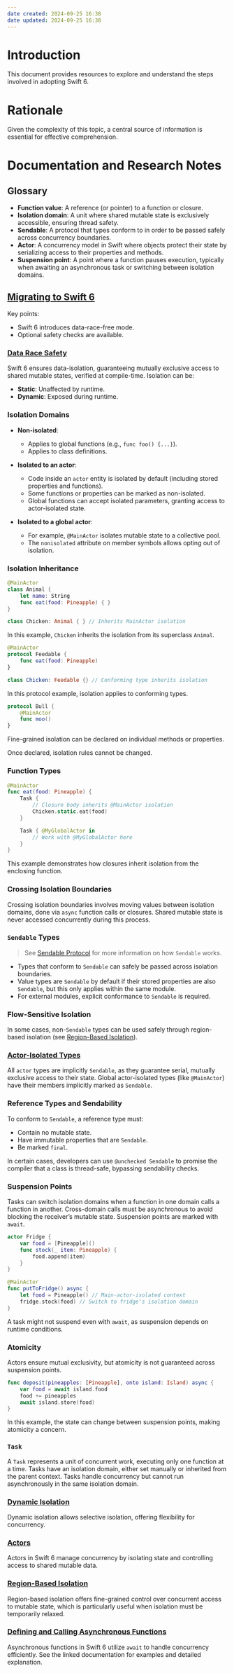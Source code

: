 ```yaml
---
date created: 2024-09-25 16:38
date updated: 2024-09-25 16:38
---
```

# Introduction

This document provides resources to explore and understand the steps involved in adopting Swift 6.

# Rationale

Given the complexity of this topic, a central source of information is essential for effective comprehension.

# Documentation and Research Notes

## Glossary

- **Function value**: A reference (or pointer) to a function or closure.
- **Isolation domain**: A unit where shared mutable state is exclusively accessible, ensuring thread safety.
- **Sendable**: A protocol that types conform to in order to be passed safely across concurrency boundaries.
- **Actor**: A concurrency model in Swift where objects protect their state by serializing access to their properties and methods.
- **Suspension point**: A point where a function pauses execution, typically when awaiting an asynchronous task or switching between isolation domains.

## [Migrating to Swift 6](https://www.swift.org/migration/documentation/migrationguide/)

Key points:
- Swift 6 introduces data-race-free mode.
- Optional safety checks are available.

### [Data Race Safety](https://www.swift.org/migration/documentation/swift-6-concurrency-migration-guide/dataracesafety/)

Swift 6 ensures data-isolation, guaranteeing mutually exclusive access to shared mutable states, verified at compile-time. Isolation can be:

- **Static**: Unaffected by runtime.
- **Dynamic**: Exposed during runtime.

### Isolation Domains

- **Non-isolated**:
  - Applies to global functions (e.g., `func foo() {...}`).
  - Applies to class definitions.

- **Isolated to an actor**:
  - Code inside an `actor` entity is isolated by default (including stored properties and functions).
  - Some functions or properties can be marked as non-isolated.
  - Global functions can accept isolated parameters, granting access to actor-isolated state.

- **Isolated to a global actor**:
  - For example, `@MainActor` isolates mutable state to a collective pool.
  - The `nonisolated` attribute on member symbols allows opting out of isolation.

### Isolation Inheritance

```swift
@MainActor 
class Animal {
	let name: String
	func eat(food: Pineapple) { }
}

class Chicken: Animal { } // Inherits MainActor isolation
```

In this example, `Chicken` inherits the isolation from its superclass `Animal`.

```swift
@MainActor 
protocol Feedable {
	func eat(food: Pineapple)
}

class Chicken: Feedable {} // Conforming type inherits isolation
```

In this protocol example, isolation applies to conforming types.

```swift
protocol Bull {
	@MainActor
	func moo()
}
```

Fine-grained isolation can be declared on individual methods or properties.

Once declared, isolation rules cannot be changed.

### Function Types

```swift
@MainActor
func eat(food: Pineapple) {
	Task {
		// Closure body inherits @MainActor isolation
		Chicken.static.eat(food)
	}

	Task { @MyGlobalActor in
		// Work with @MyGlobalActor here
	}
}
```

This example demonstrates how closures inherit isolation from the enclosing function.

### Crossing Isolation Boundaries

Crossing isolation boundaries involves moving values between isolation domains, done via `async` function calls or closures. Shared mutable state is never accessed concurrently during this process.

### `Sendable` Types

> See [Sendable Protocol](https://docs.swift.org/swift-book/documentation/the-swift-programming-language/concurrency/#Sendable) for more information on how `Sendable` works.

- Types that conform to `Sendable` can safely be passed across isolation boundaries.
- Value types are `Sendable` by default if their stored properties are also `Sendable`, but this only applies within the same module.
- For external modules, explicit conformance to `Sendable` is required.

### Flow-Sensitive Isolation

In some cases, non-`Sendable` types can be used safely through region-based isolation (see [Region-Based Isolation](#region-based-isolation)).

### [Actor-Isolated Types](https://www.swift.org/migration/documentation/swift-6-concurrency-migration-guide/dataracesafety/#Actor-Isolated-Types)

All `actor` types are implicitly `Sendable`, as they guarantee serial, mutually exclusive access to their state. Global actor-isolated types (like `@MainActor`) have their members implicitly marked as `Sendable`.

### Reference Types and Sendability

To conform to `Sendable`, a reference type must:
- Contain no mutable state.
- Have immutable properties that are `Sendable`.
- Be marked `final`.

In certain cases, developers can use `@unchecked Sendable` to promise the compiler that a class is thread-safe, bypassing sendability checks. 

### Suspension Points

Tasks can switch isolation domains when a function in one domain calls a function in another. Cross-domain calls must be asynchronous to avoid blocking the receiver’s mutable state. Suspension points are marked with `await`.

```swift
actor Fridge { 
	var food = [Pineapple]()
	func stock(_ item: Pineapple) {
		food.append(item)
	}
}

@MainActor
func putToFridge() async {
	let food = Pineapple() // Main-actor-isolated context
	fridge.stock(food) // Switch to fridge's isolation domain
}
```

A task might not suspend even with `await`, as suspension depends on runtime conditions.

### Atomicity

Actors ensure mutual exclusivity, but atomicity is not guaranteed across suspension points.

```swift
func deposit(pineapples: [Pineapple], onto island: Island) async { 
	var food = await island.food 
	food += pineapples 
	await island.store(food) 
}
```

In this example, the state can change between suspension points, making atomicity a concern.

### `Task`

A `Task` represents a unit of concurrent work, executing only one function at a time. Tasks have an isolation domain, either set manually or inherited from the parent context. Tasks handle concurrency but cannot run asynchronously in the same isolation domain.

### [Dynamic Isolation](https://www.swift.org/migration/documentation/swift-6-concurrency-migration-guide/incrementaladoption/#Dynamic-Isolation)

Dynamic isolation allows selective isolation, offering flexibility for concurrency.

### [Actors](https://docs.swift.org/swift-book/documentation/the-swift-programming-language/concurrency/#Actors)

Actors in Swift 6 manage concurrency by isolating state and controlling access to shared mutable data.

### [Region-Based Isolation](https://github.com/swiftlang/swift-evolution/blob/main/proposals/0414-region-based-isolation.md)

Region-based isolation offers fine-grained control over concurrent access to mutable state, which is particularly useful when isolation must be temporarily relaxed.

### [Defining and Calling Asynchronous Functions](https://docs.swift.org/swift-book/documentation/the-swift-programming-language/concurrency/#Defining-and-Calling-Asynchronous-Functions)

Asynchronous functions in Swift 6 utilize `await` to handle concurrency efficiently. See the linked documentation for examples and detailed explanation.
